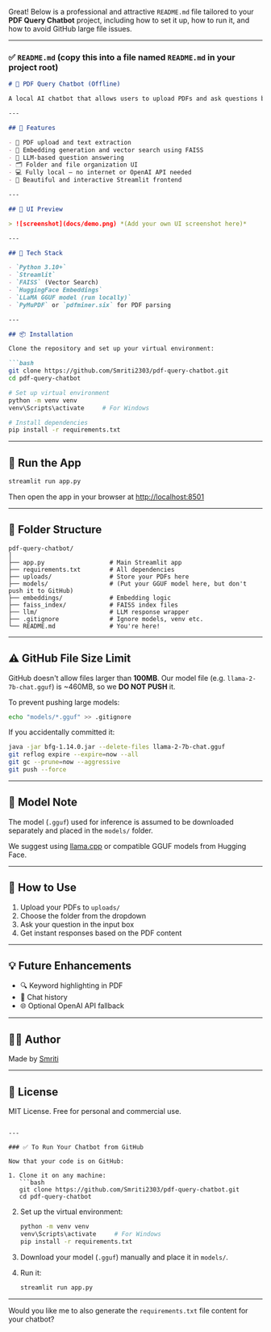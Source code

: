 Great! Below is a professional and attractive `README.md` file tailored to your **PDF Query Chatbot** project, including how to set it up, how to run it, and how to avoid GitHub large file issues.

---

### ✅ `README.md` (copy this into a file named `README.md` in your project root)

````markdown
# 🤖 PDF Query Chatbot (Offline)

A local AI chatbot that allows users to upload PDFs and ask questions based on the document content. Perfect for querying tenders, reports, contracts, or any official documents using LLM intelligence — all running **offline**.

---

## 🚀 Features

- 📄 PDF upload and text extraction
- 🧠 Embedding generation and vector search using FAISS
- 🤖 LLM-based question answering
- 🗂️ Folder and file organization UI
- 💻 Fully local — no internet or OpenAI API needed
- 🎨 Beautiful and interactive Streamlit frontend

---

## 📸 UI Preview

> ![screenshot](docs/demo.png) *(Add your own UI screenshot here)*

---

## 🧰 Tech Stack

- `Python 3.10+`
- `Streamlit`
- `FAISS` (Vector Search)
- `HuggingFace Embeddings`
- `LLaMA GGUF model (run locally)`
- `PyMuPDF` or `pdfminer.six` for PDF parsing

---

## 📦 Installation

Clone the repository and set up your virtual environment:

```bash
git clone https://github.com/Smriti2303/pdf-query-chatbot.git
cd pdf-query-chatbot

# Set up virtual environment
python -m venv venv
venv\Scripts\activate     # For Windows

# Install dependencies
pip install -r requirements.txt
````

---

## 🏃 Run the App

```bash
streamlit run app.py
```

Then open the app in your browser at [http://localhost:8501](http://localhost:8501)

---

## 📁 Folder Structure

```
pdf-query-chatbot/
│
├── app.py                  # Main Streamlit app
├── requirements.txt        # All dependencies
├── uploads/                # Store your PDFs here
├── models/                 # (Put your GGUF model here, but don't push it to GitHub)
├── embeddings/             # Embedding logic
├── faiss_index/            # FAISS index files
├── llm/                    # LLM response wrapper
├── .gitignore              # Ignore models, venv etc.
└── README.md               # You're here!
```

---

## ⚠️ GitHub File Size Limit

GitHub doesn't allow files larger than **100MB**. Our model file (e.g. `llama-2-7b-chat.gguf`) is \~460MB, so we **DO NOT PUSH** it.

To prevent pushing large models:

```bash
echo "models/*.gguf" >> .gitignore
```

If you accidentally committed it:

```bash
java -jar bfg-1.14.0.jar --delete-files llama-2-7b-chat.gguf
git reflog expire --expire=now --all
git gc --prune=now --aggressive
git push --force
```

---

## 🧠 Model Note

The model (`.gguf`) used for inference is assumed to be downloaded separately and placed in the `models/` folder.

We suggest using [llama.cpp](https://github.com/ggerganov/llama.cpp) or compatible GGUF models from Hugging Face.

---

## 🙋 How to Use

1. Upload your PDFs to `uploads/`
2. Choose the folder from the dropdown
3. Ask your question in the input box
4. Get instant responses based on the PDF content

---

## 💡 Future Enhancements

* 🔍 Keyword highlighting in PDF
* 📌 Chat history
* 🌐 Optional OpenAI API fallback

---

## 👩‍💻 Author

Made by [Smriti](https://github.com/Smriti2303)

---

## 📜 License

MIT License. Free for personal and commercial use.

````

---

### ✅ To Run Your Chatbot from GitHub

Now that your code is on GitHub:

1. Clone it on any machine:
   ```bash
   git clone https://github.com/Smriti2303/pdf-query-chatbot.git
   cd pdf-query-chatbot
````

2. Set up the virtual environment:

   ```bash
   python -m venv venv
   venv\Scripts\activate     # For Windows
   pip install -r requirements.txt
   ```

3. Download your model (`.gguf`) manually and place it in `models/`.

4. Run it:

   ```bash
   streamlit run app.py
   ```

---

Would you like me to also generate the `requirements.txt` file content for your chatbot?
